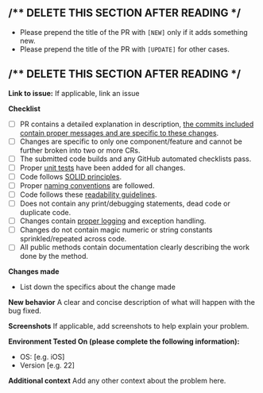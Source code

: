 ## /** DELETE THIS SECTION AFTER READING */
* Please prepend the title of the PR with `[NEW]` only if it adds something new.
* Please prepend the title of the PR with `[UPDATE]` for other cases.
## /** DELETE THIS SECTION AFTER READING */



**Link to issue:** If applicable, link an issue

**Checklist**
* [ ] PR contains a detailed explanation in description, [the commits included contain proper messages and are specific to these changes](https://gist.github.com/robertpainsi/b632364184e70900af4ab688decf6f53).
* [ ] Changes are specific to only one component/feature and cannot be further broken into two or more CRs.
* [ ] The submitted code builds and any GitHub automated checklists pass.
* [ ] Proper [unit tests](https://jestjs.io/) have been added for all changes.
* [ ] Code follows [SOLID principles](http://code.amazon.com).
* [ ] Proper [naming conventions](https://google.github.io/styleguide/jsguide.html#file-name) are followed.
* [ ] Code follows these [readability guidelines](https://code.tutsplus.com/tutorials/top-15-best-practices-for-writing-super-readable-code--net-8118).
* [ ] Does not contain any print/debugging statements, dead code or duplicate code.
* [ ] Changes contain [proper logging](http://www.masterzen.fr/2013/01/13/the-10-commandments-of-logging/) and exception handling.
* [ ] Changes do not contain magic numeric or string constants sprinkled/repeated across code.
* [ ] All public methods contain documentation clearly describing the work done by the method.

**Changes made**
* List down the specifics about the change made

**New behavior**
A clear and concise description of what will happen with the bug fixed.

**Screenshots**
If applicable, add screenshots to help explain your problem.

**Environment Tested On (please complete the following information):**
 - OS: [e.g. iOS]
 - Version [e.g. 22]

**Additional context**
Add any other context about the problem here.
